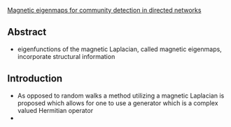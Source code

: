 [Magnetic eigenmaps for community detection in directed networks](https://arxiv.org/abs/1606.07359)
## Abstract
- eigenfunctions of the magnetic Laplacian, called magnetic eigenmaps, incorporate structural information

## Introduction
- As opposed to random walks a method utilizing a magnetic Laplacian is proposed which allows for one to use a generator which is a complex valued Hermitian operator
- 